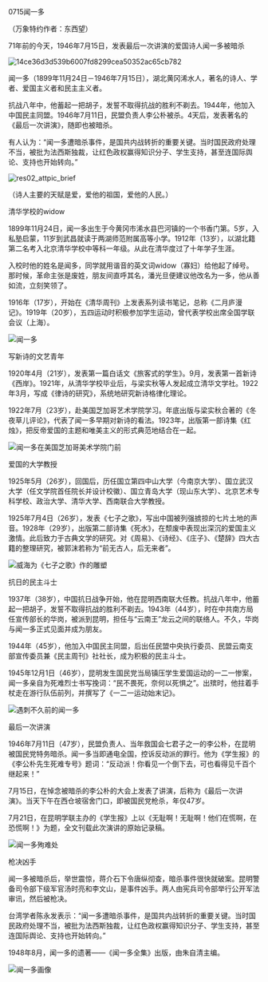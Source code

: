 0715闻一多

（万象特约作者：东西望）

71年前的今天，1946年7月15日，发表最后一次讲演的爱国诗人闻一多被暗杀

![14ce36d3d539b6007fd8299cea50352ac65cb782](14ce36d3d539b6007fd8299cea50352ac65cb782.jpg)

闻一多（1899年11月24日－1946年7月15日），湖北黄冈浠水人，著名的诗人、学者、爱国主义者和民主主义者。

抗战八年中，他蓄起一把胡子，发誓不取得抗战的胜利不剃去。1944年，他加入中国民主同盟。1946年7月11日，民盟负责人李公朴被杀。4天后，发表著名的《最后一次讲演》，随即也被暗杀。

有人认为：“闻一多遭暗杀事件，是国共内战转折的重要关键。当时国民政府处理不当，被批为法西斯独裁，让红色政权赢得知识分子、学生支持，甚至连国际舆论、支持也开始转向。”

![res02_attpic_brief](res02_attpic_brief.jpg)

（诗人主要的天赋是爱，爱他的祖国，爱他的人民。）

清华学校的widow

1899年11月24日，闻一多出生于今黄冈市浠水县巴河镇的一个书香门第。5岁，入私塾启蒙，11岁到武昌就读于两湖师范附属高等小学。1912年（13岁），以湖北籍第二名考入北京清华学校中等科一年级。从此在清华度过了十年学子生涯。

入校时他的姓名是闻多，同学就用谐音的英文词widow（寡妇）给他起了绰号。那时候，革命主张是废姓，朋友间直呼其名，潘光旦便建议他改名为一多，他从善如流，立刻笑领了。

1916年（17岁），开始在《清华周刊》上发表系列读书笔记，总称《二月庐漫记》。1919年（20岁），五四运动时积极参加学生运动，曾代表学校出席全国学联会议（上海）。

![闻一多](闻一多.jpg)

写新诗的文艺青年

1920年4月（21岁），发表第一篇白话文《旅客式的学生》。9月，发表第一首新诗《西岸》。1921年，从清华学校毕业后，与梁实秋等人发起成立清华文学社。1922年3月，写成《律诗的研究》，系统地研究新诗格律化理论。

1922年7月（23岁），赴美国芝加哥艺术学院学习。年底出版与梁实秋合著的《冬夜草儿评论》，代表了闻一多早期对新诗的看法。1923年，出版第一部诗集《红烛》，把反帝爱国的主题和唯美主义的形式典范地结合在一起。

![闻一多在美国芝加哥美术学院门前](闻一多在美国芝加哥美术学院门前.jpg)

爱国的大学教授

1925年5月（26岁），回国后，历任国立第四中山大学（今南京大学）、国立武汉大学（任文学院首任院长并设计校徽）、国立青岛大学（现山东大学）、北京艺术专科学校、政治大学、清华大学、西南联合大学教授。

1925年7月4日（26岁），发表《七子之歌》，写出中国被列强掳掠的七片土地的声音。1928年（29岁），出版第二部诗集《死水》，在颓废中表现出深沉的爱国主义激情。此后致力于古典文学的研究。对《周易》、《诗经》、《庄子》、《楚辞》四大古籍的整理研究，被郭沫若称为“前无古人，后无来者”。　

![威海为《七子之歌》作的雕塑](威海为《七子之歌》作的雕塑.jpg)

抗日的民主斗士

1937年（38岁），中国抗日战争开始，他在昆明西南联大任教。抗战八年中，他蓄起一把胡子，发誓不取得抗战的胜利不剃去。1943年（44岁），时在中共南方局任宣传部长的华岗，被派到昆明，担任与“云南王”龙云之间的联络人。不久，华岗与闻一多正式见面并成为朋友。 

1944年（45岁），他加入中国民主同盟，后出任民盟中央执行委员、民盟云南支部宣传委员兼《民主周刊》社社长，成为积极的民主斗士。

1945年12月1日（46岁），昆明发生国民党当局镇压学生爱国运动的一二一惨案，闻一多亲自为死难烈士书写挽词：“民不畏死，奈何以死惧之”。出殡时，他拄着手杖走在游行队伍前列，并撰写了《一二一运动始末记》。

![遇刺不久前的闻一多](遇刺不久前的闻一多.jpg)

最后一次讲演

1946年7月11日（47岁），民盟负责人、当年救国会七君子之一的李公朴，在昆明被国民党特务暗杀。闻一多当即通电全国，控诉反动派的罪行。他为《学生报》的《李公朴先生死难专号》题词：“反动派！你看见一个倒下去，可也看得见千百个继起来！”

7月15日，在悼念被暗杀的李公朴的大会上发表了讲演，后称为《最后一次讲演》。当天下午在西仓坡宿舍门口，即被国民党枪杀，年仅47岁。

7月21日，在昆明学联主办的《学生报》上以《无耻啊！无耻啊！他们在慌啊，在恐慌啊！》为题，全文刊载此次演讲的原始记录稿。

![闻一多殉难处](闻一多殉难处.jpeg)

枪决凶手

闻一多被暗杀后，举世震惊，蒋介石下令唐纵彻查，暗杀事件很快就破案。昆明警备司令部下级军官汤时亮和李文山，是事件凶手。两人由宪兵司令部举行公开军法审讯，然后被枪决。

台湾学者陈永发表示：“闻一多遭暗杀事件，是国共内战转折的重要关键。当时国民政府处理不当，被批为法西斯独裁，让红色政权赢得知识分子、学生支持，甚至连国际舆论、支持也开始转向。”

1948年8月，闻一多的遗著——《闻一多全集》出版，由朱自清主编。

![闻一多画像](闻一多画像.jpg)